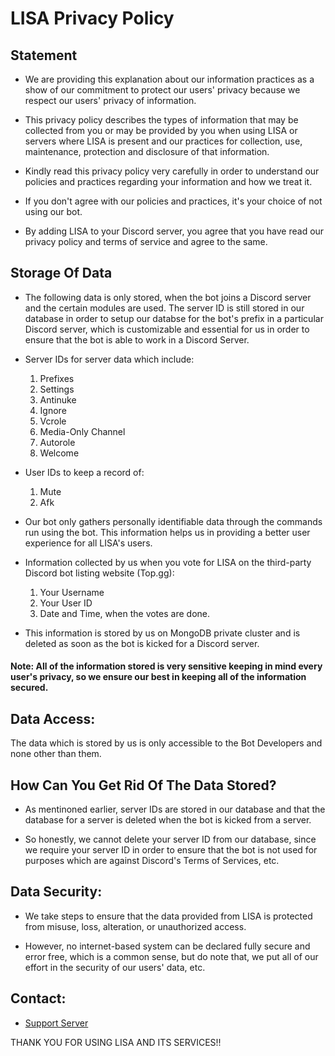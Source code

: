 # LISA Privacy Policy

## Statement

* We are providing this explanation about our information practices as a show of our commitment to protect our users' privacy because we respect our users' privacy of information.

* This privacy policy describes the types of information that may be collected from you or may be provided by you when using LISA or servers where LISA is present and our practices for collection, use, maintenance, protection and disclosure of that information.

* Kindly read this privacy policy very carefully in order to understand our policies and practices regarding your information and how we treat it.

* If you don't agree with our policies and practices, it's your choice of not using our bot.

* By adding LISA to your Discord server, you agree that you have read our privacy policy and terms of service and agree to the same.

## Storage Of Data

* The following data is only stored, when the bot joins a Discord server and the certain modules are used. The server ID is still stored in our database in order to setup our databse for the bot's prefix in a particular Discord server, which is customizable and essential for us in order to ensure that the bot is able to work in a Discord Server.

* Server IDs for server data which include:
  1. Prefixes
  2. Settings
  3. Antinuke
  4. Ignore
  5. Vcrole
  6. Media-Only Channel
  7. Autorole
  8. Welcome

* User IDs to keep a record of:
  1. Mute
  2. Afk

* Our bot only gathers personally identifiable data through the commands run using the bot. This information helps us in providing a better user experience for all LISA's users.

* Information collected by us when you vote for LISA on the third-party Discord bot listing website (Top.gg):
  1. Your Username
  2. Your User ID
  3. Date and Time, when the votes are done.

* This information is stored by us on MongoDB private cluster and is deleted as soon as the bot is kicked for a Discord server.

#### Note: All of the information stored is very sensitive keeping in mind every user's privacy, so we ensure our best in keeping all of the information secured.

## Data Access:

The data which is stored by us is only accessible to the Bot Developers and none other than them.

## How Can You Get Rid Of The Data Stored?

* As mentinoned earlier, server IDs are stored in our database and that the database for a server is deleted when the bot is kicked from a server.

* So honestly, we cannot delete your server ID from our database, since we require your server ID in order to ensure that the bot is not used for purposes which are against Discord's Terms of Services, etc.

## Data Security:

* We take steps to ensure that the data provided from LISA is protected from misuse, loss, alteration, or unauthorized access.

* However, no internet-based system can be declared fully secure and error free, which is a common sense, but do note that, we put all of our effort in the security of our users' data, etc.

## Contact:

* [Support Server](https://discord.gg/KjkHCSAEPU)

THANK YOU FOR USING LISA AND ITS SERVICES!!
